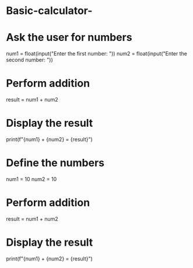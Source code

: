 # Basic-calculator-
# Ask the user for numbers
num1 = float(input("Enter the first number: "))
num2 = float(input("Enter the second number: "))

# Perform addition
result = num1 + num2

# Display the result
print(f"{num1} + {num2} = {result}")


# Define the numbers
num1 = 10
num2 = 10

# Perform addition
result = num1 + num2

# Display the result
print(f"{num1} + {num2} = {result}")
